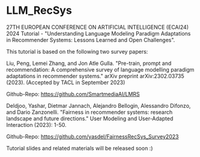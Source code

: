 # LLM_RecSys
27TH EUROPEAN CONFERENCE ON ARTIFICIAL INTELLIGENCE (ECAI24) 2024 Tutorial - "Understanding Language Modeling Paradigm Adaptations in Recommender Systems: Lessons Learned and Open Challenges".

This tutorial is based on the following two survey papers:

Liu, Peng, Lemei Zhang, and Jon Atle Gulla. "Pre-train, prompt and recommendation: A comprehensive survey of language modelling paradigm adaptations in recommender systems." arXiv preprint arXiv:2302.03735 (2023). (Accepted by TACL in September 2023)

Github-Repo: https://github.com/SmartmediaAI/LMRS

Deldjoo, Yashar, Dietmar Jannach, Alejandro Bellogin, Alessandro Difonzo, and Dario Zanzonelli. "Fairness in recommender systems: research landscape and future directions." User Modeling and User-Adapted Interaction (2023): 1-50.

Github-Repo: https://github.com/yasdel/FairnessRecSys_Survey2023

Tutorial slides and related materials will be released soon :)
